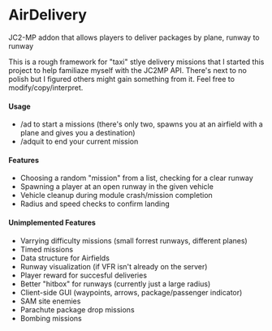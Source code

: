 AirDelivery
===========

JC2-MP addon that allows players to deliver packages by plane, runway to runway

This is a rough framework for "taxi" stlye delivery missions that I started this project to help familiaze myself with the JC2MP API.  There's next to no polish but I figured others might gain something from it. Feel free to modify/copy/interpret.

#### Usage

- /ad to start a missions (there's only two, spawns you at an airfield with a plane and gives you a destination)
- /adquit to end your current mission

#### Features

- Choosing a random "mission" from a list, checking for a clear runway
- Spawning a player at an open runway in the given vehicle
- Vehicle cleanup during module crash/mission completion
- Radius and speed checks to confirm landing

#### Unimplemented Features

- Varrying difficulty missions (small forrest runways, different planes)
- Timed missions
- Data structure for Airfields
- Runway visualization (if VFR isn't already on the server)
- Player reward for succesful deliveries
- Better "hitbox" for runways (currently just a large radius)
- Client-side GUI (waypoints, arrows, package/passenger indicator)
- SAM site enemies
- Parachute package drop missions
- Bombing missions


